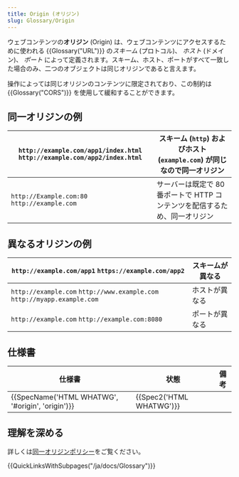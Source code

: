 ```yaml
---
title: Origin (オリジン)
slug: Glossary/Origin
---
```

ウェブコンテンツの**オリジン** (Origin) は、ウェブコンテンツにアクセスするために使われる {{Glossary("URL")}} の*スキーム* (プロトコル)、 _ホスト_ (ドメイン)、 _ポート_ によって定義されます。スキーム、ホスト、ポートがすべて一致した場合のみ、二つのオブジェクトは同じオリジンであると言えます。

操作によっては同じオリジンのコンテンツに限定されており、この制約は {{Glossary("CORS")}} を使用して緩和することができます。

## 同一オリジンの例

| `http://example.com/app1/index.html` `http://example.com/app2/index.html` | スキーム (`http`) およびホスト (`example.com`) が同じなので同一オリジン    |
| ------------------------------------------------------------------------- | -------------------------------------------------------------------------- |
| `http://Example.com:80` `http://example.com`                              | サーバーは既定で 80 番ポートで HTTP コンテンツを配信するため、同一オリジン |

## 異なるオリジンの例

| `http://example.com/app1` `https://example.com/app2`                     | スキームが異なる |
| ------------------------------------------------------------------------ | ---------------- |
| `http://example.com` `http://www.example.com` `http://myapp.example.com` | ホストが異なる   |
| `http://example.com` `http://example.com:8080`                           | ポートが異なる   |

## 仕様書

| 仕様書                                                           | 状態                             | 備考 |
| ---------------------------------------------------------------- | -------------------------------- | ---- |
| {{SpecName('HTML WHATWG', '#origin', 'origin')}} | {{Spec2('HTML WHATWG')}} |      |

## 理解を深める

詳しくは[同一オリジンポリシー](/ja/docs/Web/Security/Same-origin_policy)をご覧ください。

{{QuickLinksWithSubpages("/ja/docs/Glossary")}}
